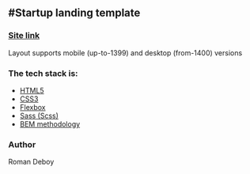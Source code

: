 #Startup landing template
---
### [Site link](https://romandeboi.github.io/Gromcode/HTML_CSS/lesson24/index.html)

Layout supports mobile (up-to-1399) and desktop (from-1400) versions

### The tech stack is:

- [HTML5](https://en.wikipedia.org/wiki/HTML5)
- [CSS3](https://en.wikipedia.org/wiki/Cascading_Style_Sheets)
- [Flexbox](https://en.wikipedia.org/wiki/CSS_Flexible_Box_Layout)
- [Sass (Scss)](https://sass-lang.com/)
- [BEM methodology](https://en.bem.info/methodology/)

### Author
Roman Deboy
